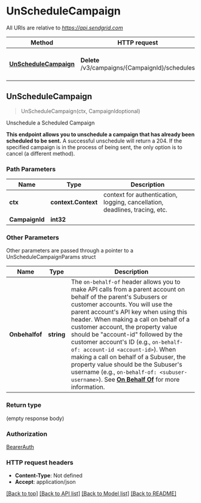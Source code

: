 # UnScheduleCampaign

All URIs are relative to *https://api.sendgrid.com*

Method | HTTP request | Description
------------- | ------------- | -------------
[**UnScheduleCampaign**](UnScheduleCampaign.md#UnScheduleCampaign) | **Delete** /v3/campaigns/{CampaignId}/schedules | Unschedule a Scheduled Campaign



## UnScheduleCampaign

> UnScheduleCampaign(ctx, CampaignIdoptional)

Unschedule a Scheduled Campaign

**This endpoint allows you to unschedule a campaign that has already been scheduled to be sent.**  A successful unschedule will return a 204. If the specified campaign is in the process of being sent, the only option is to cancel (a different method).

### Path Parameters


Name | Type | Description
------------- | ------------- | -------------
**ctx** | **context.Context** | context for authentication, logging, cancellation, deadlines, tracing, etc.
**CampaignId** | **int32** | 

### Other Parameters

Other parameters are passed through a pointer to a UnScheduleCampaignParams struct


Name | Type | Description
------------- | ------------- | -------------
**Onbehalfof** | **string** | The `on-behalf-of` header allows you to make API calls from a parent account on behalf of the parent's Subusers or customer accounts. You will use the parent account's API key when using this header. When making a call on behalf of a customer account, the property value should be \"account-id\" followed by the customer account's ID (e.g., `on-behalf-of: account-id <account-id>`). When making a call on behalf of a Subuser, the property value should be the Subuser's username (e.g., `on-behalf-of: <subuser-username>`). See [**On Behalf Of**](https://docs.sendgrid.com/api-reference/how-to-use-the-sendgrid-v3-api/on-behalf-of) for more information.

### Return type

 (empty response body)

### Authorization

[BearerAuth](../README.md#BearerAuth)

### HTTP request headers

- **Content-Type**: Not defined
- **Accept**: application/json

[[Back to top]](#) [[Back to API list]](../README.md#documentation-for-api-endpoints)
[[Back to Model list]](../README.md#documentation-for-models)
[[Back to README]](../README.md)

